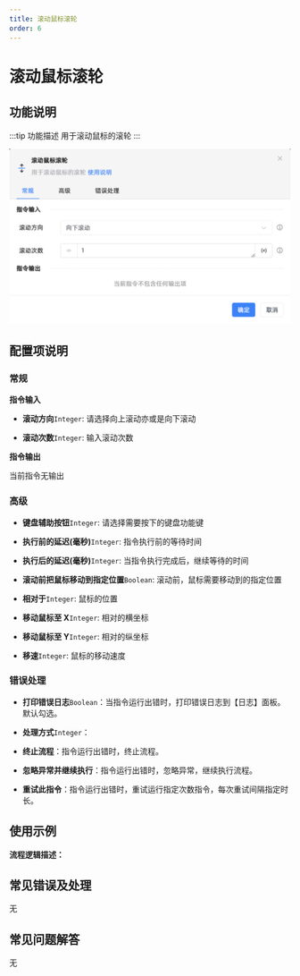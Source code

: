 ```yaml
---
title: 滚动鼠标滚轮
order: 6
---
```


# 滚动鼠标滚轮

## 功能说明

:::tip 功能描述
用于滚动鼠标的滚轮
:::

![滚动鼠标滚轮](../../assets/滚动鼠标滚轮_command.png)

## 配置项说明

### 常规

**指令输入**

- **滚动方向**`Integer`: 请选择向上滚动亦或是向下滚动

- **滚动次数**`Integer`: 输入滚动次数


**指令输出**

当前指令无输出

### 高级

- **键盘辅助按钮**`Integer`: 请选择需要按下的键盘功能键

- **执行前的延迟(毫秒)**`Integer`: 指令执行前的等待时间

- **执行后的延迟(毫秒)**`Integer`: 当指令执行完成后，继续等待的时间

- **滚动前把鼠标移动到指定位置**`Boolean`: 滚动前，鼠标需要移动到的指定位置

- **相对于**`Integer`: 鼠标的位置

- **移动鼠标至 X**`Integer`: 相对的横坐标

- **移动鼠标至 Y**`Integer`: 相对的纵坐标

- **移速**`Integer`: 鼠标的移动速度

### 错误处理

- **打印错误日志**`Boolean`：当指令运行出错时，打印错误日志到【日志】面板。默认勾选。

- **处理方式**`Integer`：

 - **终止流程**：指令运行出错时，终止流程。

 - **忽略异常并继续执行**：指令运行出错时，忽略异常，继续执行流程。

 - **重试此指令**：指令运行出错时，重试运行指定次数指令，每次重试间隔指定时长。

## 使用示例

**流程逻辑描述：** 

## 常见错误及处理

无

## 常见问题解答

无

